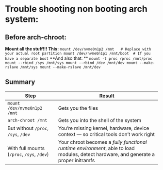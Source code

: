 # Trouble shooting non booting arch system:

## Before arch-chroot: 
**Mount all the stuff!!!**
**This:**
	```
	mount /dev/nvme0n1p2 /mnt   # Replace with your actual root partition
	mount /dev/nvme0n1p1 /mnt/boot  # If you have a separate boot
	```
**And also that: **
	```
	mount -t proc /proc /mnt/proc
	mount --rbind /sys /mnt/sys
	mount --rbind /dev /mnt/dev
	mount --make-rslave /mnt/sys
	mount --make-rslave /mnt/dev
	```
## Summary

| Step                                       | Result                                                                                                                               |
| ------------------------------------------ | ------------------------------------------------------------------------------------------------------------------------------------ |
| `mount /dev/nvme0n1p2 /mnt`                | Gets you the files                                                                                                                   |
| `arch-chroot /mnt`                         | Gets you into the shell of the system                                                                                                |
| But without `/proc`, `/sys`, `/dev`        | You’re missing kernel, hardware, device context — so critical tools don’t work right                                                 |
| With full mounts (`/proc`, `/sys`, `/dev`) | Your chroot becomes a *fully functional runtime environment*, able to load modules, detect hardware, and generate a proper initramfs |
